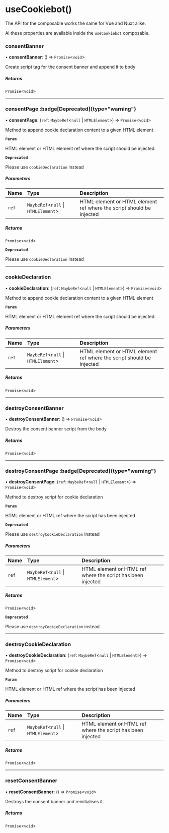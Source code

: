 # useCookiebot()

The API for the composable works the same for Vue and Nuxt alike. 

Al these properties are available inside the `useCookiebot` composable. 

### consentBanner

• **consentBanner**: () => `Promise`\<`void`\>

Create script tag for the consent banner and append it to body

##### Returns

`Promise`\<`void`\>
___

### consentPage :badge[Deprecated]{type="warning"}

• **consentPage**: (`ref`: `MaybeRef`\<``null`` \| `HTMLElement`\>) => `Promise`\<`void`\>

Method to append cookie declaration content to a given HTML element

**`Param`**

HTML element or HTML element ref where the script should be injected

**`Deprecated`**

Please use `cookieDeclaration` instead

##### Parameters

| Name | Type | Description |
| :------ | :------ | :------ |
| `ref` | `MaybeRef`\<``null`` \| `HTMLElement`\> | HTML element or HTML element ref where the script should be injected |

##### Returns

`Promise`\<`void`\>

**`Deprecated`**

Please use `cookieDeclaration` instead
___

### cookieDeclaration

• **cookieDeclaration**: (`ref`: `MaybeRef`\<``null`` \| `HTMLElement`\>) => `Promise`\<`void`\>

Method to append cookie declaration content to a given HTML element

**`Param`**

HTML element or HTML element ref where the script should be injected

##### Parameters

| Name | Type | Description |
| :------ | :------ | :------ |
| `ref` | `MaybeRef`\<``null`` \| `HTMLElement`\> | HTML element or HTML element ref where the script should be injected |

##### Returns

`Promise`\<`void`\>
___

### destroyConsentBanner

• **destroyConsentBanner**: () => `Promise`\<`void`\>

Destroy the consent banner script from the body

##### Returns

`Promise`\<`void`\>
___

### destroyConsentPage :badge[Deprecated]{type="warning"}

• **destroyConsentPage**: (`ref`: `MaybeRef`\<``null`` \| `HTMLElement`\>) => `Promise`\<`void`\>

Method to destroy script for cookie declaration

**`Param`**

HTML element or HTML ref where the script has been injected

**`Deprecated`**

Please use `destroyCookieDeclaration` instead

##### Parameters

| Name | Type | Description |
| :------ | :------ | :------ |
| `ref` | `MaybeRef`\<``null`` \| `HTMLElement`\> | HTML element or HTML ref where the script has been injected |

##### Returns

`Promise`\<`void`\>

**`Deprecated`**

Please use `destroyCookieDeclaration` instead
___

### destroyCookieDeclaration

• **destroyCookieDeclaration**: (`ref`: `MaybeRef`\<``null`` \| `HTMLElement`\>) => `Promise`\<`void`\>

Method to destroy script for cookie declaration

**`Param`**

HTML element or HTML ref where the script has been injected

##### Parameters

| Name | Type | Description |
| :------ | :------ | :------ |
| `ref` | `MaybeRef`\<``null`` \| `HTMLElement`\> | HTML element or HTML ref where the script has been injected |

##### Returns

`Promise`\<`void`\>
___

### resetConsentBanner

• **resetConsentBanner**: () => `Promise`\<`void`\>

Destroys the consent banner and reinitialises it.

##### Returns

`Promise`\<`void`\>
